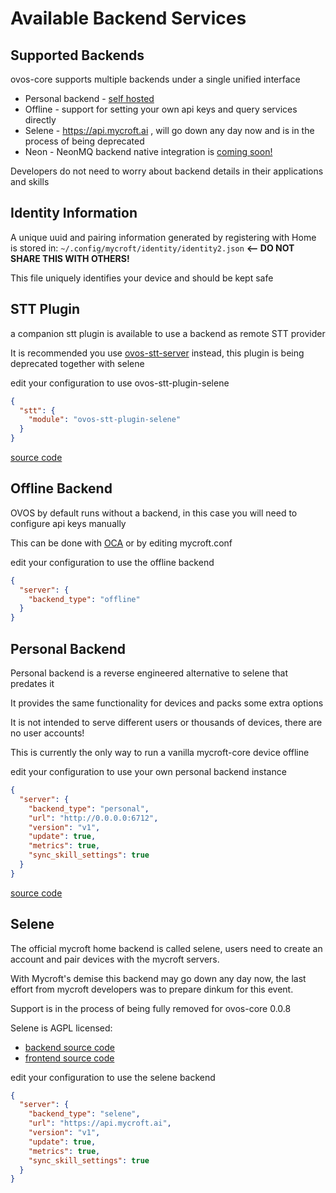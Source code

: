 # Available Backend Services

## Supported Backends

ovos-core supports multiple backends under a single unified interface

- Personal backend - [self hosted](https://github.com/OpenVoiceOS/OVOS-local-backend)
- Offline - support for setting your own api keys and query services directly
- Selene - https://api.mycroft.ai , will go down any day now and is in the process of being deprecated
- Neon - NeonMQ backend native integration is [coming soon!](https://github.com/OpenVoiceOS/ovos-backend-client/pull/11)

Developers do not need to worry about backend details in their applications and skills

## Identity Information

A unique uuid and pairing information generated by registering with Home is stored in:
`~/.config/mycroft/identity/identity2.json` <b><-- DO NOT SHARE THIS WITH OTHERS!</b>

This file uniquely identifies your device and should be kept safe


## STT Plugin

a companion stt plugin is available to use a backend as remote STT provider

It is recommended you use [ovos-stt-server](https://openvoiceos.github.io/ovos-technical-manual/stt_server) instead, this plugin is being deprecated together with selene

edit your configuration to use ovos-stt-plugin-selene

```json
{
  "stt": {
    "module": "ovos-stt-plugin-selene"
  }
}
```

[source code](https://github.com/OpenVoiceOS/ovos-stt-plugin-selene)

## Offline Backend

OVOS by default runs without a backend, in this case you will need to configure api keys manually

This can be done with [OCA](https://github.com/OpenVoiceOS/ovos-config-assistant) or by editing mycroft.conf

edit your configuration to use the offline backend

```json
{
  "server": {
    "backend_type": "offline"
  }
}
```


## Personal Backend

Personal backend is a reverse engineered alternative to selene that predates it

It provides the same functionality for devices and packs some extra options

It is not intended to serve different users or thousands of devices, there are no user accounts!

This is currently the only way to run a vanilla mycroft-core device offline

edit your configuration to use your own personal backend instance

```json
{
  "server": {
    "backend_type": "personal",
    "url": "http://0.0.0.0:6712",
    "version": "v1",
    "update": true,
    "metrics": true,
    "sync_skill_settings": true
  }
}
```

[source code](https://github.com/OpenVoiceOS/ovos-personal-backend)


## Selene

The official mycroft home backend is called selene, users need to create an account and pair devices with the mycroft
servers.

With Mycroft's demise this backend may go down any day now, the last effort from mycroft developers was to prepare dinkum for this event.

Support is in the process of being fully removed for ovos-core 0.0.8

Selene is AGPL licensed:
- [backend source code](https://github.com/MycroftAI/selene-backend)
- [frontend source code](https://github.com/MycroftAI/selene-ui)

edit your configuration to use the selene backend

```json
{
  "server": {
    "backend_type": "selene",
    "url": "https://api.mycroft.ai",
    "version": "v1",
    "update": true,
    "metrics": true,
    "sync_skill_settings": true
  }
}
```


